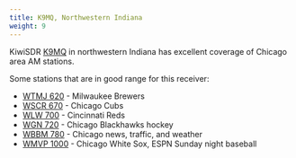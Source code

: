 ```yaml
---
title: K9MQ, Northwestern Indiana
weight: 9
---
```

KiwiSDR [K9MQ](http://sdr.k9mq.com:8073/) in northwestern
Indiana has excellent coverage of Chicago area AM stations.

Some stations that are in good range for this receiver:

* [WTMJ 620](http://sdr.k9mq.com:8073/?f=620.00amz10) - Milwaukee Brewers
* [WSCR 670](http://sdr.k9mq.com:8073/?f=670.00amz10) - Chicago Cubs
* [WLW 700](http://sdr.k9mq.com:8073/?f=700.00amz10) - Cincinnati Reds
* [WGN 720](http://sdr.k9mq.com:8073/?f=720.00amz10) - Chicago Blackhawks hockey
* [WBBM 780](http://sdr.k9mq.com:8073/?f=780.00amz10) -
Chicago news, traffic, and weather
* [WMVP 1000](http://sdr.k9mq.com:8073/?f=1000.00amz10) - Chicago White Sox,
ESPN Sunday night baseball

